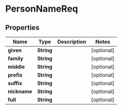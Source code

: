 

# PersonNameReq


## Properties

| Name | Type | Description | Notes |
|------------ | ------------- | ------------- | -------------|
|**given** | **String** |  |  [optional] |
|**family** | **String** |  |  [optional] |
|**middle** | **String** |  |  [optional] |
|**prefix** | **String** |  |  [optional] |
|**suffix** | **String** |  |  [optional] |
|**nickname** | **String** |  |  [optional] |
|**full** | **String** |  |  [optional] |



